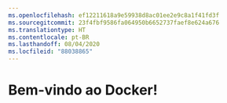 ```yaml
---
ms.openlocfilehash: ef12211618a9e59938d8ac01ee2e9c8a1f41fd3f
ms.sourcegitcommit: 23f4fbf9586fa064950b6652737faef8e624a676
ms.translationtype: HT
ms.contentlocale: pt-BR
ms.lasthandoff: 08/04/2020
ms.locfileid: "88038865"
---
```

# <a name="welcome-to-docker"></a>Bem-vindo ao Docker!